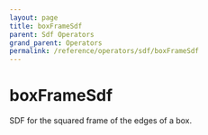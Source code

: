 ```yaml
---
layout: page
title: boxFrameSdf
parent: Sdf Operators
grand_parent: Operators
permalink: /reference/operators/sdf/boxFrameSdf
---
```


# boxFrameSdf



SDF for the squared frame of the edges of a box.
